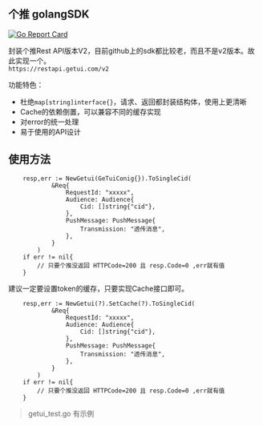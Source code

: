 个推 golangSDK
---
[![Go Report Card](https://goreportcard.com/badge/github.com/HYY-yu/getui)](https://goreportcard.com/report/github.com/HYY-yu/getui)

封装个推Rest API版本V2，目前github上的sdk都比较老，而且不是v2版本。故此实现一个。   
`https://restapi.getui.com/v2`   

功能特色：

- 杜绝`map[string]interface{}`，请求、返回都封装结构体，使用上更清晰
- Cache的依赖倒置，可以兼容不同的缓存实现
- 对error的统一处理
- 易于使用的API设计



使用方法
---

```golang
    resp,err := NewGetui(GeTuiConig{}).ToSingleCid(
			&Req{
				RequestId: "xxxxx",
				Audience: Audience{
					Cid: []string{"cid"},
				},
				PushMessage: PushMessage{
					Transmission: "透传消息",
				},
			}
		)
	if err != nil{
		// 只要个推没返回 HTTPCode=200 且 resp.Code=0 ,err就有值
	}
```

建议一定要设置token的缓存，只要实现Cache接口即可。

```golang
    resp,err := NewGetui(?).SetCache(?).ToSingleCid(
			&Req{
				RequestId: "xxxxx",
				Audience: Audience{
					Cid: []string{"cid"},
				},
				PushMessage: PushMessage{
					Transmission: "透传消息",
				},
			}
		)
	if err != nil{
		// 只要个推没返回 HTTPCode=200 且 resp.Code=0 ,err就有值
	}
```


> getui_test.go 有示例